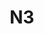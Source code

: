 ---
title: "N3"
description: "本页汇总所有每周N3语法点，适合日语能力初级提高"
type: "grammarlevel"
draft: false
grammarlevel: "N3"
layout: single
---